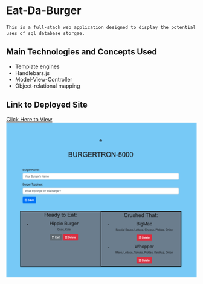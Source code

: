 # Eat-Da-Burger
    This is a full-stack web application designed to display the potential uses of sql database storgae. 

## Main Technologies and Concepts Used
* Template engines
* Handlebars.js
* Model-View-Controller
* Object-relational mapping

## Link to Deployed Site 


<a href="https://safe-waters-34488.herokuapp.com/" target="_blank"> Click Here to View </a>
<img src="/public/assets/img/screenshot.png" alt="screenshot2">
